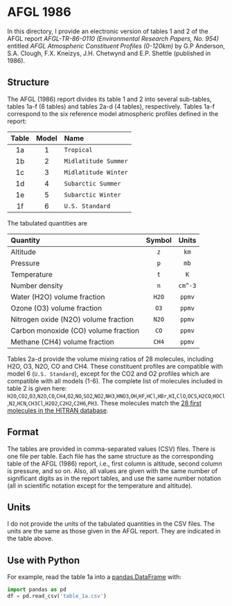 # AFGL 1986

In this directory, I provide an electronic version of tables 1 and 2 of the AFGL report *AFGL-TR-86-0110 (Environmental Research Papers, No. 954)* entitled *AFGL Atmospheric Constituent Profiles (0-120km)* by G.P Anderson, S.A. Clough, F.X. Kneizys, J.H. Chetwynd and E.P. Shettle (published in 1986).

## Structure

The AFGL (1986) report divides its table 1 and 2 into several sub-tables, tables 1a-f (6 tables) and tables 2a-d (4 tables), respectively. Tables 1a-f correspond to the six reference model atmospheric profiles defined in the report:

| Table | Model | Name                 |
| :---: | :---: | :------------------  |
| 1a    | 1     | `Tropical`           |
| 1b    | 2     | `Midlatitude Summer` |
| 1c    | 3     | `Midlatitude Winter` |
| 1d    | 4     | `Subarctic Summer`   |
| 1e    | 5     | `Subarctic Winter`   |
| 1f    | 6     | `U.S. Standard`      |

The tabulated quantities are

| Quantity                              | Symbol | Units   |
| :------------------------------------ | :----: | :-----: |
| Altitude                              | `z`    | `km`    |
| Pressure                              | `p`    | `mb`    |
| Temperature                           | `t`    | `K`     |
| Number density                        | `n`    | `cm^-3` |
| Water (H2O) volume fraction           | `H2O`  | `ppmv`  |
| Ozone (O3) volume fraction            | `O3`   | `ppmv`  |
| Nitrogen oxide (N2O) volume fraction  | `N2O`  | `ppmv`  |
| Carbon monoxide (CO) volume fraction  | `CO`   | `ppmv`  |
| Methane (CH4) volume fraction         | `CH4`  | `ppmv`  |

Tables 2a-d provide the volume mixing ratios of 28 molecules, including H2O, O3, N2O, CO and CH4. These constituent profiles are compatible with model 6 (`U.S. Standard`), except for the CO2 and O2 profiles which are compatible with all models (1-6).
The complete list of molecules included in table 2 is given here: `H2O`,`CO2`,`O3`,`N2O`,`CO`,`CH4`,`O2`,`NO`,`SO2`,`NO2`,`NH3`,`HNO3`,`OH`,`HF`,`HCl`,`HBr`,`HI`,`ClO`,`OCS`,`H2CO`,`HOCl`,`N2`,`HCN`,`CH3Cl`,`H2O2`,`C2H2`,`C2H6`,`PH3`.
These molecules match the [28 first molecules in the HITRAN database](https://hitran.org/docs/molec-meta/).

## Format

The tables are provided in comma-separated values (CSV) files. There is one file per table. Each file has the same structure as the corresponding table of the AFGL (1986) report, i.e., first column is altitude, second column is pressure, and so on. Also, all values are given with the same number of significant digits as in the report tables, and use the same number notation (all in scientific notation except for the temperature and altitude).

## Units

I do not provide the units of the tabulated quantities in the CSV files. The units are the same as those given in the AFGL report. They are indicated in the table above.

## Use with Python

For example, read the table 1a into a [pandas.DataFrame](https://pandas.pydata.org/pandas-docs/stable/reference/api/pandas.DataFrame.html) with:

```python
import pandas as pd
df = pd.read_csv('table_1a.csv')
```
